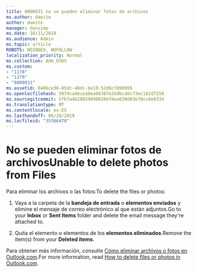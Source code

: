 ```yaml
---
title: 8000031 no se pueden eliminar fotos de archivos
ms.author: daeite
author: daeite
manager: dansimp
ms.date: 10/11/2018
ms.audience: Admin
ms.topic: article
ROBOTS: NOINDEX, NOFOLLOW
localization_priority: Normal
ms.collection: Adm_O365
ms.custom:
- "1178"
- "1179"
- "8000031"
ms.assetid: 6486ce36-65dc-48dc-be19-52d6c7890956
ms.openlocfilehash: 5074cadecea9ea66367e3ddbcddc73ec182d7250
ms.sourcegitcommit: 5fb7a4b28859690020efdea630d03e70cc0e6334
ms.translationtype: MT
ms.contentlocale: es-ES
ms.lasthandoff: 06/28/2019
ms.locfileid: "35366478"
---
```

# <a name="unable-to-delete-photos-from-files"></a><span data-ttu-id="4dcaa-102">No se pueden eliminar fotos de archivos</span><span class="sxs-lookup"><span data-stu-id="4dcaa-102">Unable to delete photos from Files</span></span>

<span data-ttu-id="4dcaa-103">Para eliminar los archivos o las fotos:</span><span class="sxs-lookup"><span data-stu-id="4dcaa-103">To delete the files or photos:</span></span>
  
1. <span data-ttu-id="4dcaa-104">Vaya a la carpeta de la **bandeja de entrada** o **elementos enviados** y elimine el mensaje de correo electrónico al que están adjuntos.</span><span class="sxs-lookup"><span data-stu-id="4dcaa-104">Go to your **Inbox** or **Sent Items** folder and delete the email message they're attached to.</span></span>

2. <span data-ttu-id="4dcaa-105">Quita el elemento o elementos de los **elementos eliminados**.</span><span class="sxs-lookup"><span data-stu-id="4dcaa-105">Remove the item(s) from your **Deleted items**.</span></span>

<span data-ttu-id="4dcaa-106">Para obtener más información, consulte [Cómo eliminar archivos o fotos en Outlook.com](https://support.office.com/article/bae0531f-040f-4c42-90b9-786ca718c16d.aspx).</span><span class="sxs-lookup"><span data-stu-id="4dcaa-106">For more information, read [How to delete files or photos in Outlook.com](https://support.office.com/article/bae0531f-040f-4c42-90b9-786ca718c16d.aspx).</span></span>
  